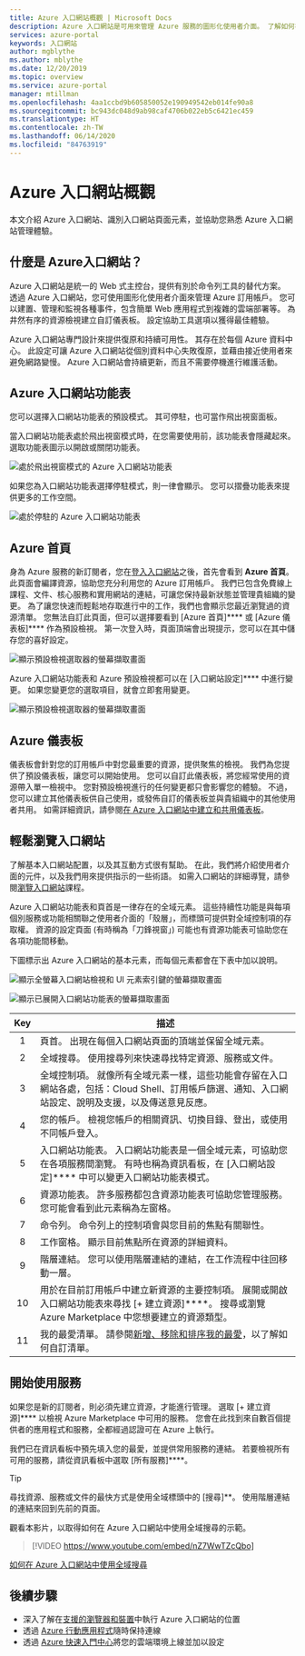 ```yaml
---
title: Azure 入口網站概觀 | Microsoft Docs
description: Azure 入口網站是可用來管理 Azure 服務的圖形化使用者介面。 了解如何在 Azure 入口網站中瀏覽及尋找資源。
services: azure-portal
keywords: 入口網站
author: mgblythe
ms.author: mblythe
ms.date: 12/20/2019
ms.topic: overview
ms.service: azure-portal
manager: mtillman
ms.openlocfilehash: 4aa1ccbd9b605850052e190949542eb014fe90a8
ms.sourcegitcommit: bc943dc048d9ab98caf4706b022eb5c6421ec459
ms.translationtype: HT
ms.contentlocale: zh-TW
ms.lasthandoff: 06/14/2020
ms.locfileid: "84763919"
---
```

# <a name="azure-portal-overview"></a>Azure 入口網站概觀

本文介紹 Azure 入口網站、識別入口網站頁面元素，並協助您熟悉 Azure 入口網站管理體驗。

## <a name="what-is-the-azure-portal"></a>什麼是 Azure入口網站？

Azure 入口網站是統一的 Web 式主控台，提供有別於命令列工具的替代方案。 透過 Azure 入口網站，您可使用圖形化使用者介面來管理 Azure 訂用帳戶。 您可以建置、管理和監視各種事件，包含簡單 Web 應用程式到複雜的雲端部署等。 為井然有序的資源檢視建立自訂儀表板。 設定協助工具選項以獲得最佳體驗。

Azure 入口網站專門設計來提供復原和持續可用性。 其存在於每個 Azure 資料中心。 此設定可讓 Azure 入口網站從個別資料中心失敗復原，並藉由接近使用者來避免網路變慢。 Azure 入口網站會持續更新，而且不需要停機進行維護活動。

## <a name="azure-portal-menu"></a>Azure 入口網站功能表

您可以選擇入口網站功能表的預設模式。 其可停駐，也可當作飛出視窗面板。

當入口網站功能表處於飛出視窗模式時，在您需要使用前，該功能表會隱藏起來。 選取功能表圖示以開啟或關閉功能表。

![處於飛出視窗模式的 Azure 入口網站功能表](./media/azure-portal-overview/azure-portal-overview-portal-menu-flyout.png)

如果您為入口網站功能表選擇停駐模式，則一律會顯示。 您可以摺疊功能表來提供更多的工作空間。

![處於停駐的 Azure 入口網站功能表](./media/azure-portal-overview/azure-portal-overview-portal-menu-expandcollapse.png)

## <a name="azure-home"></a>Azure 首頁

身為 Azure 服務的新訂閱者，您在[登入入口網站](https://portal.azure.com)之後，首先會看到 **Azure 首頁**。 此頁面會編譯資源，協助您充分利用您的 Azure 訂用帳戶。 我們已包含免費線上課程、文件、核心服務和實用網站的連結，可讓您保持最新狀態並管理貴組織的變更。 為了讓您快速而輕鬆地存取進行中的工作，我們也會顯示您最近瀏覽過的資源清單。 您無法自訂此頁面，但可以選擇要看到 [Azure 首頁]**** 或 [Azure 儀表板]**** 作為預設檢視。 第一次登入時，頁面頂端會出現提示，您可以在其中儲存您的喜好設定。

![顯示預設檢視選取器的螢幕擷取畫面](./media/azure-portal-overview/azure-portal-default-view.png)

Azure 入口網站功能表和 Azure 預設檢視都可以在 [入口網站設定]**** 中進行變更。 如果您變更您的選取項目，就會立即套用變更。

![顯示預設檢視選取器的螢幕擷取畫面](./media/azure-portal-overview/azure-portal-overview-portal-settings-menu-home.png)

## <a name="azure-dashboard"></a>Azure 儀表板

儀表板會針對您的訂用帳戶中對您最重要的資源，提供聚焦的檢視。 我們為您提供了預設儀表板，讓您可以開始使用。 您可以自訂此儀表板，將您經常使用的資源帶入單一檢視中。 您對預設檢視進行的任何變更都只會影響您的體驗。 不過，您可以建立其他儀表板供自己使用，或發佈自訂的儀表板並與貴組織中的其他使用者共用。 如需詳細資訊，請參閱[在 Azure 入口網站中建立和共用儀表板](../azure-portal/azure-portal-dashboards.md)。

## <a name="getting-around-the-portal"></a>輕鬆瀏覽入口網站

了解基本入口網站配置，以及其互動方式很有幫助。 在此，我們將介紹使用者介面的元件，以及我們用來提供指示的一些術語。 如需入口網站的詳細導覽，請參閱[瀏覽入口網站](https://docs.microsoft.com/learn/modules/tour-azure-portal/3-navigate-the-portal)課程。

Azure 入口網站功能表和頁首是一律存在的全域元素。 這些持續性功能是與每項個別服務或功能相關聯之使用者介面的「殼層」，而標頭可提供對全域控制項的存取權。 資源的設定頁面 (有時稱為「刀鋒視窗」) 可能也有資源功能表可協助您在各項功能間移動。

下圖標示出 Azure 入口網站的基本元素，而每個元素都會在下表中加以說明。

![顯示全螢幕入口網站檢視和 UI 元素索引鍵的螢幕擷取畫面](./media/azure-portal-overview/azure-portal-overview-portal-callouts.png)

![顯示已展開入口網站功能表的螢幕擷取畫面](./media/azure-portal-overview/azure-portal-overview-portal-menu-callouts.png)

|Key|描述
|:---:|---|
|1|頁首。 出現在每個入口網站頁面的頂端並保留全域元素。|
|2| 全域搜尋。 使用搜尋列來快速尋找特定資源、服務或文件。|
|3|全域控制項。 就像所有全域元素一樣，這些功能會存留在入口網站各處，包括：Cloud Shell、訂用帳戶篩選、通知、入口網站設定、說明及支援，以及傳送意見反應。|
|4|您的帳戶。 檢視您帳戶的相關資訊、切換目錄、登出，或使用不同帳戶登入。|
|5|入口網站功能表。 入口網站功能表是一個全域元素，可協助您在各項服務間瀏覽。 有時也稱為資訊看板，在 [入口網站設定]**** 中可以變更入口網站功能表模式。|
|6|資源功能表。 許多服務都包含資源功能表可協助您管理服務。 您可能會看到此元素稱為左窗格。|
|7|命令列。 命令列上的控制項會與您目前的焦點有關聯性。|
|8|工作窗格。  顯示目前焦點所在資源的詳細資料。|
|9|階層連結。 您可以使用階層連結的連結，在工作流程中往回移動一層。|
|10|用於在目前訂用帳戶中建立新資源的主要控制項。 展開或開啟入口網站功能表來尋找 [+ 建立資源]****。 搜尋或瀏覽 Azure Marketplace 中您想要建立的資源類型。|
|11|我的最愛清單。 請參閱[新增、移除和排序我的最愛](../azure-portal/azure-portal-add-remove-sort-favorites.md)，以了解如何自訂清單。|

## <a name="get-started-with-services"></a>開始使用服務

如果您是新的訂閱者，則必須先建立資源，才能進行管理。 選取 [+ 建立資源]**** 以檢視 Azure Marketplace 中可用的服務。 您會在此找到來自數百個提供者的應用程式和服務，全都經過認證可在 Azure 上執行。

我們已在資訊看板中預先填入您的最愛，並提供常用服務的連結。  若要檢視所有可用的服務，請從資訊看板中選取 [所有服務]****。

> [!TIP]
> 尋找資源、服務或文件的最快方式是使用全域標頭中的 [搜尋]**。 使用階層連結的連結來回到先前的頁面。
>
觀看本影片，以取得如何在 Azure 入口網站中使用全域搜尋的示範。


> [!VIDEO https://www.youtube.com/embed/nZ7WwTZcQbo]

[如何在 Azure 入口網站中使用全域搜尋](https://www.youtube.com/watch?v=nZ7WwTZcQbo)

## <a name="next-steps"></a>後續步驟

* 深入了解在[支援的瀏覽器和裝置](../azure-portal/azure-portal-supported-browsers-devices.md)中執行 Azure 入口網站的位置
* 透過 [Azure 行動應用程式](https://azure.microsoft.com/features/azure-portal/mobile-app/)隨時保持連線
* 透過 [Azure 快速入門中心](../azure-portal/azure-portal-quickstart-center.md)將您的雲端環境上線並加以設定
